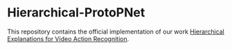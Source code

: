 # Hierarchical-ProtoPNet
This repository contains the official implementation of our work [Hierarchical Explanations for Video Action Recognition](https://arxiv.org/pdf/2301.00436.pdf).
